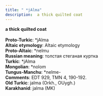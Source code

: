 ```yaml
---
title: " *jAlma"
description:  a thick quilted coat
---
```

<strong> a thick quilted coat</strong><br><br>
<strong>Proto-Turkic</strong>:  *jAlma<br>
<strong>Altaic etymology</strong>:  Altaic etymology<br>
<strong> Proto-Altaic</strong>:  *nelmu<br>
<strong>Russian meaning</strong>:  толстая стеганая куртка<br>
<strong>Turkic</strong>:  *jAlma<br>
<strong>Mongolian</strong>:  *nolom<br>
<strong>Tungus-Manchu</strong>:  *nelme-<br>
<strong>Comments</strong>:  EDT 929, TMN 4, 190-192.<br>
<strong>Old Turkic</strong>:  jalma (Orkh., OUygh.)<br>
<strong>Karakhanid</strong>:  jalma (MK)<br>


